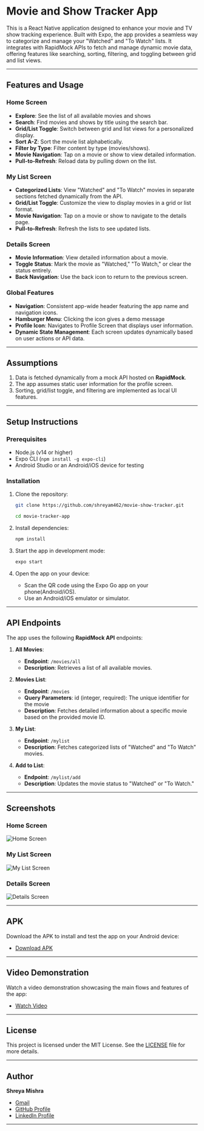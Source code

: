 # **Movie and Show Tracker App**

This is a React Native application designed to enhance your movie and TV show tracking experience. Built with Expo, the app provides a seamless way to categorize and manage your "Watched" and "To Watch" lists. It integrates with RapidMock APIs to fetch and manage dynamic movie data, offering features like searching, sorting, filtering, and toggling between grid and list views.

---

## **Features and Usage**

### **Home Screen**
- **Explore**: See the list of all available movies and shows
- **Search**: Find movies and shows by title using the search bar.
- **Grid/List Toggle**: Switch between grid and list views for a personalized display.
- **Sort A-Z**: Sort the movie list alphabetically.
- **Filter by Type**: Filter content by type (movies/shows).
- **Movie Navigation**: Tap on a movie or show to view detailed information.
- **Pull-to-Refresh**: Reload data by pulling down on the list.

### **My List Screen**
- **Categorized Lists**: View "Watched" and "To Watch" movies in separate sections fetched dynamically from the API.
- **Grid/List Toggle**: Customize the view to display movies in a grid or list format.
- **Movie Navigation**: Tap on a movie or show to navigate to the details page.
- **Pull-to-Refresh**: Refresh the lists to see updated lists.

### **Details Screen**
- **Movie Information**: View detailed information about a movie.
- **Toggle Status**: Mark the movie as "Watched," "To Watch," or clear the status entirely.
- **Back Navigation**: Use the back icon to return to the previous screen.

### **Global Features**
- **Navigation**: Consistent app-wide header featuring the app name and navigation icons.
- **Hamburger Menu**: Clicking the icon gives a demo message
- **Profile Icon**: Navigates to Profile Screen that displays user information.
- **Dynamic State Management**: Each screen updates dynamically based on user actions or API data.

---

## **Assumptions**

1. Data is fetched dynamically from a mock API hosted on **RapidMock**.
2. The app assumes static user information for the profile screen.
3. Sorting, grid/list toggle, and filtering are implemented as local UI features.

---

## **Setup Instructions**

### **Prerequisites**
- Node.js (v14 or higher)
- Expo CLI (`npm install -g expo-cli`)
- Android Studio or an Android/iOS device for testing

### **Installation**

1. Clone the repository:
   ```bash
   git clone https://github.com/shreyam462/movie-show-tracker.git

   cd movie-tracker-app
   ```

2. Install dependencies:
   ```bash
   npm install
   ```

3. Start the app in development mode:
   ```bash
   expo start
   ```

4. Open the app on your device:
   - Scan the QR code using the Expo Go app on your phone(Android/iOS).
   - Use an Android/iOS emulator or simulator.

---

## **API Endpoints**

The app uses the following **RapidMock API** endpoints:

1. **All Movies**:
   - **Endpoint**: `/movies/all`
   - **Description**:  Retrieves a list of all available movies.

2. **Movies List**:
   - **Endpoint**: `/movies`
   - **Query Parameters**: id (integer, required): The unique identifier for the movie
   - **Description**: Fetches detailed information about a specific movie based on the provided movie ID.

3. **My List**:
   - **Endpoint**: `/mylist`
   - **Description**: Fetches categorized lists of "Watched" and "To Watch" movies.

4. **Add to List**:
   - **Endpoint**: `/mylist/add`
   - **Description**: Updates the movie status to "Watched" or "To Watch."

---

## **Screenshots**

### Home Screen

![Home Screen](screenshots/home.png)

### My List Screen

![My List Screen](screenshots/mylist.png)

### Details Screen

![Details Screen](screenshots/details.png)

---

## **APK**

Download the APK to install and test the app on your Android device:
- [Download APK](https://example.com/download/apk)

---

## **Video Demonstration**

Watch a video demonstration showcasing the main flows and features of the app:
- [Watch Video](https://example.com/demo/video)

---

## License

This project is licensed under the MIT License. See the [LICENSE](LICENSE) file for more details.

---

## **Author**

**Shreya Mishra**  
- [Gmail](mailto:shreya.m462@gmail.com)
- [GitHub Profile](https://github.com/shreyam462)  
- [LinkedIn Profile](https://www.linkedin.com/in/your-linkedin-profile)  

---